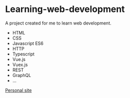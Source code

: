 # Learning-web-development

A project created for me to learn web development. 
- HTML
- CSS
- Javascript ES6
- HTTP
- Typescript
- Vue.js
- Vuex.js
- REST
- GraphQL
- ...

[Personal site](../blob/master/personal-site/html/index.html)
